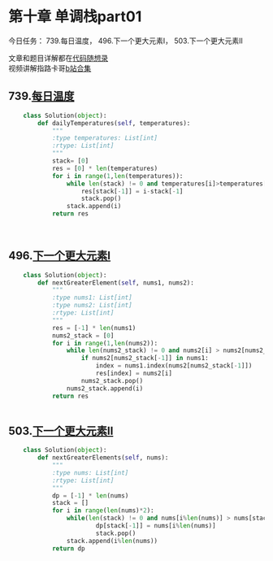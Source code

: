 # 第十章 单调栈part01

今日任务： 739.每日温度， 496.下一个更大元素I， 503.下一个更大元素II 

文章和题目详解都在[代码随想录](https://programmercarl.com/)  
视频讲解指路卡哥[b站合集](https://space.bilibili.com/525438321/channel/collectiondetail?sid=180037)

## 739.[每日温度](https://leetcode.com/problems/daily-temperatures/)
```python
    class Solution(object):
        def dailyTemperatures(self, temperatures):
            """
            :type temperatures: List[int]
            :rtype: List[int]
            """
            stack= [0]
            res = [0] * len(temperatures)
            for i in range(1,len(temperatures)):
                while len(stack) != 0 and temperatures[i]>temperatures[stack[-1]]:
                    res[stack[-1]] = i-stack[-1]
                    stack.pop()
                stack.append(i)
            return res 

    
```

## 496.[下一个更大元素I](https://leetcode.com/problems/next-greater-element-i/)
```python
    class Solution(object):
        def nextGreaterElement(self, nums1, nums2):
            """
            :type nums1: List[int]
            :type nums2: List[int]
            :rtype: List[int]
            """
            res = [-1] * len(nums1)
            nums2_stack = [0]
            for i in range(1,len(nums2)):
                while len(nums2_stack) != 0 and nums2[i] > nums2[nums2_stack[-1]]:
                    if nums2[nums2_stack[-1]] in nums1:
                        index = nums1.index(nums2[nums2_stack[-1]])
                        res[index] = nums2[i]
                    nums2_stack.pop()
                nums2_stack.append(i)
            return res
               
```

## 503.[下一个更大元素II](https://leetcode.com/problems/next-greater-element-ii/)
```python
    class Solution(object):
        def nextGreaterElements(self, nums):
            """
            :type nums: List[int]
            :rtype: List[int]
            """
            dp = [-1] * len(nums)
            stack = []
            for i in range(len(nums)*2):
                while(len(stack) != 0 and nums[i%len(nums)] > nums[stack[-1]]):
                        dp[stack[-1]] = nums[i%len(nums)]
                        stack.pop()
                stack.append(i%len(nums))
            return dp
```
